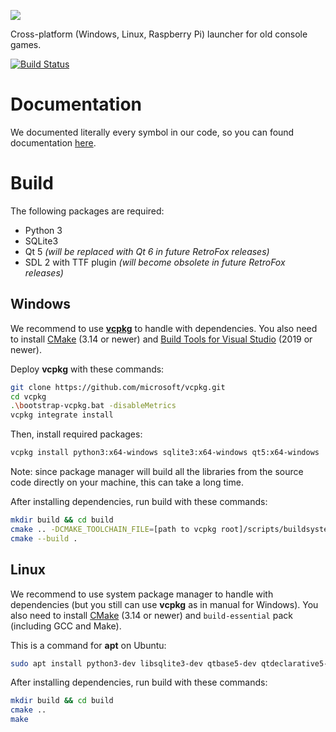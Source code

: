 [![](https://lazyfox.dev/user/pages/03.projects/retrofox/Full%20logo%20colored%202048.png)](https://retrofox.lazyfox.dev)

Cross-platform (Windows, Linux, Raspberry Pi) launcher for old console games.


[![Build Status](https://travis-ci.com/lazyfox-studio/retrofox.svg?branch=master)](https://travis-ci.com/lazyfox-studio/retrofox)


# Documentation

We documented literally every symbol in our code, so you can found documentation [here](https://retrofox.lazyfox.dev/docs).


# Build

The following packages are required:
* Python 3 
* SQLite3
* Qt 5 _(will be replaced with Qt 6 in future RetroFox releases)_
* SDL 2 with TTF plugin _(will become obsolete in future RetroFox releases)_


## Windows

We recommend to use **[vcpkg](https://github.com/Microsoft/vcpkg)** to handle with dependencies.
You also need to install [CMake](https://cmake.org/download/) (3.14 or newer) and [Build Tools for Visual Studio](https://visualstudio.microsoft.com/downloads/) (2019 or newer).

Deploy **vcpkg** with these commands:

```sh
git clone https://github.com/microsoft/vcpkg.git
cd vcpkg
.\bootstrap-vcpkg.bat -disableMetrics
vcpkg integrate install
```

Then, install required packages:

```sh
vcpkg install python3:x64-windows sqlite3:x64-windows qt5:x64-windows
```

Note: since package manager will build all the libraries from the source code directly on your machine, this can take a long time.

After installing dependencies, run build with these commands:

```sh
mkdir build && cd build
cmake .. -DCMAKE_TOOLCHAIN_FILE=[path to vcpkg root]/scripts/buildsystems/vcpkg.cmake
cmake --build .
```


## Linux

We recommend to use system package manager to handle with dependencies (but you still can use **vcpkg** as in manual for Windows).
You also need to install [CMake](https://cmake.org/download/) (3.14 or newer) and `build-essential` pack (including GCC and Make).

This is a command for **apt** on Ubuntu:

```bash
sudo apt install python3-dev libsqlite3-dev qtbase5-dev qtdeclarative5-dev qttools5-dev libsdl2-dev libsdl2-ttf-dev
```

After installing dependencies, run build with these commands:

```sh
mkdir build && cd build
cmake ..
make
```
